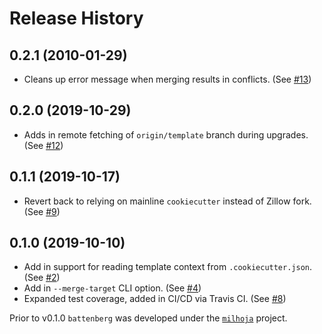 # Release History

## 0.2.1 (2010-01-29)

- Cleans up error message when merging results in conflicts. (See [#13](https://github.com/zillow/battenberg/pull/13))

## 0.2.0 (2019-10-29)

- Adds in remote fetching of `origin/template` branch during upgrades. (See [#12](https://github.com/zillow/battenberg/pull/12))

## 0.1.1 (2019-10-17)

- Revert back to relying on mainline `cookiecutter` instead of Zillow fork. (See [#9](https://github.com/zillow/battenberg/pull/9))

## 0.1.0 (2019-10-10)

- Add in support for reading template context from `.cookiecutter.json`. (See [#2](https://github.com/zillow/battenberg/pull/2))
- Add in `--merge-target` CLI option. (See [#4](https://github.com/zillow/battenberg/pull/4))
- Expanded test coverage, added in CI/CD via Travis CI. (See [#8](https://github.com/zillow/battenberg/pull/8))

Prior to v0.1.0 `battenberg` was developed under the [`milhoja`](https://github.com/rmedaer/milhoja) project.
